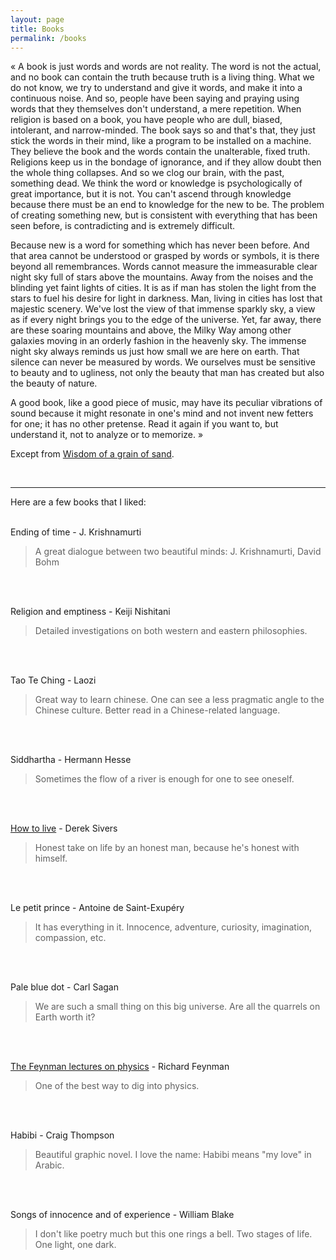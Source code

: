 ```yaml
---
layout: page
title: Books
permalink: /books
---
```


« A book is just words and words are not reality. The word is not the actual, and no book can contain the truth because truth is a living thing. What we do not know, we try to understand and give it words, and make it into a continuous noise. And so, people have been saying and praying using words that they themselves don't understand, a mere repetition. When religion is based on a book, you have people who are dull, biased, intolerant, and narrow-minded. The book says so and that's that, they just stick the words in their mind, like a program to be installed on a machine. They believe the book and the words contain the unalterable, fixed truth. Religions keep us in the bondage of ignorance, and if they allow doubt then the whole thing collapses. And so we clog our brain, with the past, something dead. We think the word or knowledge is psychologically of great importance, but it is not. You can't ascend through knowledge because there must be an end to knowledge for the new to be. The problem of creating something new, but is consistent with everything that has been seen before, is contradicting and is extremely difficult.

Because new is a word for something which has never been before. And that area cannot be understood or grasped by words or symbols, it is there beyond all remembrances. Words cannot measure the immeasurable clear night sky full of stars above the mountains. Away from the noises and the blinding yet faint lights of cities. It is as if man has stolen the light from the stars to fuel his desire for light in darkness. Man, living in cities has lost that majestic scenery. We've lost the view of that immense sparkly sky, a view as if every night brings you to the edge of the universe. Yet, far away, there are these soaring mountains and above, the Milky Way among other galaxies moving in an orderly fashion in the heavenly sky. The immense night sky always reminds us just how small we are here on earth. That silence can never be measured by words. We ourselves must be sensitive to beauty and to ugliness, not only the beauty that man has created but also the beauty of nature.

A good book, like a good piece of music, may have its peculiar vibrations of sound because it might resonate in one's mind and not invent new fetters for one; it has no other pretense. Read it again if you want to, but understand it, not to analyze or to memorize. »

Except from [Wisdom of a grain of sand](/).

<br>
<hr>

Here are a few books that I liked:
<br>
<br>

Ending of time - J. Krishnamurti
> A great dialogue between two beautiful minds: J. Krishnamurti, David Bohm
<br>
<br>

Religion and emptiness - Keiji Nishitani
> Detailed investigations on both western and eastern philosophies.
<br>
<br>

Tao Te Ching - Laozi
> Great way to learn chinese. One can see a less pragmatic angle to the Chinese culture. Better read in a Chinese-related language.
<br>
<br>

Siddhartha - Hermann Hesse
> Sometimes the flow of a river is enough for one to see oneself.
<br>
<br>

[How to live](https://sive.rs/htl00) - Derek Sivers
> Honest take on life by an honest man, because he's honest with himself.
<br>
<br>

Le petit prince - Antoine de Saint-Exupéry
> It has everything in it. Innocence, adventure, curiosity, imagination, compassion, etc.
<br>
<br>

Pale blue dot - Carl Sagan
> We are such a small thing on this big universe. Are all the quarrels on Earth worth it?
<br>
<br>

[The Feynman lectures on physics](https://www.feynmanlectures.caltech.edu) - Richard Feynman
> One of the best way to dig into physics.
<br>
<br>

Habibi - Craig Thompson
> Beautiful graphic novel. I love the name: Habibi means "my love" in Arabic.
<br>
<br>

Songs of innocence and of experience - William Blake
> I don't like poetry much but this one rings a bell. Two stages of life. One light, one dark.
